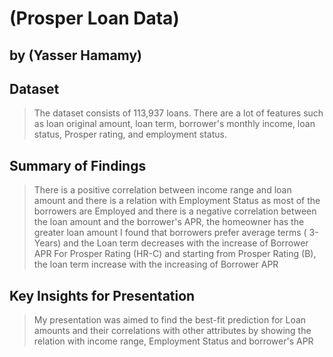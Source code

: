 # (Prosper Loan Data)
## by (Yasser Hamamy)


## Dataset

> The dataset consists of 113,937 loans. There are a lot of features such as loan original amount, loan term, borrower's monthly income, loan status, Prosper rating, and employment status.


## Summary of Findings

> There is a positive correlation between income range and loan amount and there is a relation with Employment Status as most of the borrowers are Employed and there is a negative correlation between the loan amount and the borrower's APR, the homeowner has the greater loan amount I found that borrowers prefer average terms ( 3-Years) and the Loan term decreases with the increase of Borrower APR  For Prosper Rating (HR-C) and starting from Prosper Rating (B), the loan term increase with the increasing of Borrower APR


## Key Insights for Presentation

> My presentation was aimed to find the best-fit prediction for Loan amounts and their correlations with other attributes by showing the relation with income range, Employment Status and borrower's APR